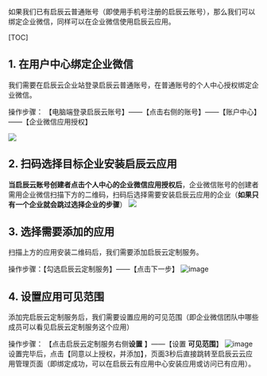 如果我们已有启辰云普通账号（即使用手机号注册的启辰云账号），那么我们可以绑定企业微信，同样可以在企业微信使用启辰云应用。

[TOC]

## 1. 在用户中心绑定企业微信
 我们需要在启辰云企业站登录启辰云普通账号，在普通账号的个人中心授权绑定企业微信。
 
 操作步骤：
【电脑端登录启辰云账号】——【点击右侧的账号】——【账户中心】——【企业微信应用授权】

![](http://docfiles.baibaoyun.com/FiTaBJani7oW9X9UqKNwEcsvuanL)

## 2. 扫码选择目标企业安装启辰云应用
**当启辰云账号创建者点击个人中心的企业微信应用授权后**，企业微信账号的创建者需用企业微信扫描下方的二维码，扫码后选择需要安装启辰云应用的企业（**如果只有一个企业就会跳过选择企业的步骤**）
![](http://docfiles.baibaoyun.com/FpNK1-FWHITb09_JvuzX4Ur44vOG)

## 3. 选择需要添加的应用
扫描上方的应用安装二维码后，我们需要添加启辰云定制服务。

操作步骤：【勾选启辰云定制服务】——【点击下一步】
![image](http://docfiles.baibaoyun.com/FsIy56CvkpGcG5fVjJbLT4YZ2vxP)
## 4. 设置应用可见范围
添加完启辰云定制服务后，我们需要设置应用的可见范围（即企业微信团队中哪些成员可以看见启辰云定制服务这个应用）

操作步骤： 【点击启辰云定制服务右侧**设置** 】——【设置 **可见范围**】
![image](http://docfiles.baibaoyun.com/FotM5R19poLfI7IS77dXhoSfbLIB)
设置完毕后，点击【同意以上授权，并添加】，页面3秒后直接跳转至启辰云云应用管理页面（即绑定成功，可以在启辰云有应用中心安装应用或访问已有应用）。
